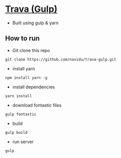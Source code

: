 # [Trava (Gulp)](http://trava.navidu.info)
- Built using gulp & yarn

## How to run
- Git clone this repo
```shell
git clone https://github.com/navidu/trava-gulp.git
```
- install yarn
```shell
npm install yarn -g
```
- install dependencies
```shell
yarn install
```
- download fontastic files
```shell
gulp fontastic
```
- build
```shell
gulp build
```
- run server
```shell
gulp
```
